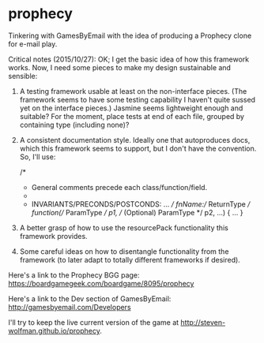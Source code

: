 # prophecy
Tinkering with GamesByEmail with the idea of producing a Prophecy clone for e-mail play.

Critical notes (2015/10/27):
  OK; I get the basic idea of how this framework works. Now, I need some pieces to make
  my design sustainable and sensible:

  1) A testing framework usable at least on the non-interface pieces. (The framework
     seems to have some testing capability I haven't quite sussed yet on the interface
     pieces.) Jasmine seems lightweight enough and suitable? For the moment, place
     tests at end of each file, grouped by containing type (including none)?

  2) A consistent documentation style. Ideally one that autoproduces docs, which this
     framework seems to support, but I don't have the convention. So, I'll use:
     
     /*
      * General comments precede each class/function/field.
      *
      * INVARIANTS/PRECONDS/POSTCONDS: ...
      */
     fnName:/* ReturnType */ function(/* ParamType */ p1, /* (Optional) ParamType */ p2, ...)
     {
       ...
     }

  3) A better grasp of how to use the resourcePack functionality this framework
     provides.

  4) Some careful ideas on how to disentangle functionality from the framework (to
     later adapt to totally different frameworks if desired).




Here's a link to the Prophecy BGG page: https://boardgamegeek.com/boardgame/8095/prophecy

Here's a link to the Dev section of GamesByEmail: http://gamesbyemail.com/Developers

I'll try to keep the live current version of the game at http://steven-wolfman.github.io/prophecy.
